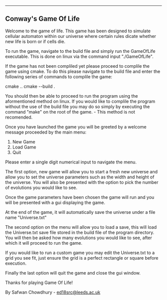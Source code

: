 ---------------------
Conway's Game Of Life
---------------------

Welcome to the game of life. This game has been designed to simulate cellular automaton within our universe where
certain rules dicate whether new life is born or if cells die.

To run the game, navigate to the build file and simply run the GameOfLife executable. This is done on linux via the command
input "./GameOfLife". 

If the game has not been compliled yet please proceed to complile the game using cmake. To do this please navigate to the build file
and enter the following series of commands to complile the game:

cmake ..
cmake --build .

You should then be able to proceed to run the program using the aformentioned method on linux. If you would like to complile the program
without the use of the build file you may do so simply by executing the command "make" on the root of the game. - This method is not recomended.


Once you have launched the game you will be greeted by a welcome message proceeded by the main menu:

1. New Game
2. Load Game
3. Quit

Please enter a single digit numerical input to navigate the menu. 

The first option, new game will allow you to start a fresh new universe and allow you to set the universe parameters such as the width and height of the universe.
You will also be presented with the option to pick the number of evolutions you would like to see.

Once the game parameters have been chosen the game will run and you will be presented with a gui displaying the game.

At the end of the game, it will automatically save the universe under a file name "Universe.txt"

The second option on the menu will allow you to load a save, this will load the Universe.txt save file stored in the build file of the program directory. 
You will then be asked how many evolutions you would like to see, after which it will proceed to run the game. 

If you would like to run a custom game you may edit the Universe.txt to a grid you see fit, just ensure the grid is a perfect rectangle or square before execution.

Finally the last option will quit the game and close the gui window. 

Thanks for playing Game Of Life!


By Safwan Chowdhury - ed18src@leeds.ac.uk